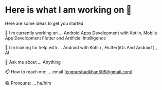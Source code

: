 # Here is what I am working on 👋

Here are some ideas to get you started:

🔭 I’m currently working on ... Android Apps Development with Kotlin, Mobile App Development Flutter and Artificial Intelligence

🤔 I’m looking for help with ... Android with Kotlin , Flutter(iOs And Android ) , AI

💬 Ask me about ... Anything

📫 How to reach me: ... email (engrarshadkhan505@gmail.com)

😄 Pronouns: ... he/him
